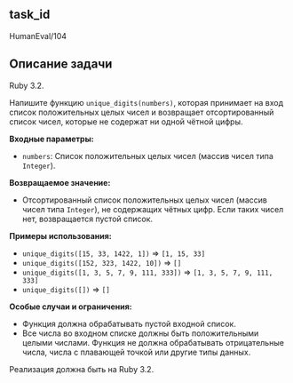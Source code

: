 ## task_id
HumanEval/104

## Описание задачи
Ruby 3.2.

Напишите функцию `unique_digits(numbers)`, которая принимает на вход список положительных целых чисел и возвращает отсортированный список чисел, которые не содержат ни одной чётной цифры.

**Входные параметры:**

* `numbers`: Список положительных целых чисел (массив чисел типа `Integer`).

**Возвращаемое значение:**

* Отсортированный список положительных целых чисел (массив чисел типа `Integer`), не содержащих чётных цифр.  Если таких чисел нет, возвращается пустой список.


**Примеры использования:**

* `unique_digits([15, 33, 1422, 1])`  =>  `[1, 15, 33]`
* `unique_digits([152, 323, 1422, 10])` => `[]`
* `unique_digits([1, 3, 5, 7, 9, 111, 333])` => `[1, 3, 5, 7, 9, 111, 333]`
* `unique_digits([])` => `[]`


**Особые случаи и ограничения:**

* Функция должна обрабатывать пустой входной список.
* Все числа во входном списке должны быть положительными целыми числами.  Функция не должна обрабатывать отрицательные числа, числа с плавающей точкой или другие типы данных.

Реализация должна быть на Ruby 3.2.

